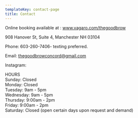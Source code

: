 ```yaml
---
templateKey: contact-page
title: Contact
---
```

Online booking available at :     www.vagaro.com/thegoodbrow

908 Hanover St, Suite 4, Manchester NH 03104

Phone: 603-260-7406- texting preferred.

Email: thegoodbrowconcord@gmail.com

Instagram: 

HOURS\
Sunday: Closed\
Monday: Closed\
Tuesday: 9am - 5pm\
Wednesday: 9am - 5pm\
Thursday: 9:00am - 2pm\
Friday: 9:00am - 2pm\
Saturday: Closed (open certain days upon request and demand)
